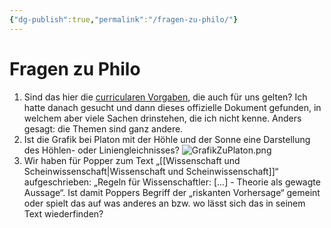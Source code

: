 ```yaml
---
{"dg-publish":true,"permalink":"/fragen-zu-philo/"}
---
```


# Fragen zu Philo
1. Sind das hier die [curricularen Vorgaben](https://cuvo.nibis.de/index.php?p=detail_view&docid=1204), die auch für uns gelten? Ich hatte danach gesucht und dann dieses offizielle Dokument gefunden, in welchem aber viele Sachen drinstehen, die ich nicht kenne. Anders gesagt: die Themen sind ganz andere.
2. Ist die Grafik bei Platon mit der Höhle und der Sonne eine Darstellung des Höhlen- oder Liniengleichnisses?
   ![GrafikZuPlaton.png](/img/user/GrafikZuPlaton.png)
2. Wir haben für Popper zum Text „[[Wissenschaft und Scheinwissenschaft\|Wissenschaft und Scheinwissenschaft]]“ aufgeschrieben: „Regeln für Wissenschaftler: \[...] - Theorie als gewagte Aussage“. Ist damit Poppers Begriff der „riskanten Vorhersage“ gemeint oder spielt das auf was anderes an bzw. wo lässt sich das in seinem Text wiederfinden?